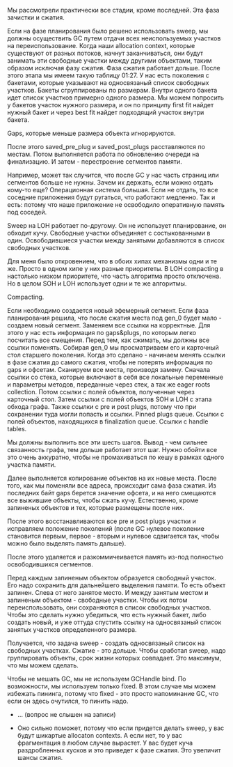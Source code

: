  Мы рассмотрели практически все стадии, кроме последней. Эта фаза зачистки и сжатия. 

 Если на фазе планирования было решено использовать sweep, мы должны осуществить GC путем отдачи всех неиспользуемых участков на переиспользование. Когда наши allocation context, которые существуют от разных потоков, начнут заканчиваться, они будут занимать эти свободные участки между другими объектами, таким образом исключая фазу сжатия. Фаза сжатия работает дольше. После этого этапа мы имеем такую таблицу 01:27. У нас есть поколения с бакетами, которые указывают на односвязаный список свободных участков. Бакеты сгруппированы по размерам. Внутри одного бакета идет список участков примерно одного размера. Мы можем попросить у бакетов участок нужного размера, и он по принципу first fit найдет нужный бакет и через best fit найдет подходящий участок внутри бакета. 

 Gaps, которые меньше размера объекта игнорируются. 

 После этого saved_pre_plug и saved_post_plugs расставляются по местам. Потом выполняется работа по обновлению очереди на финализацию. И затем - перестроение сегментов памяти. 

Например, может так случится, что после GC у нас часть страниц или сегментов больше не нужны. Зачем их держать, если можно отдать кому-то еще? Операционная система большая. Если не отдать, то все соседние приложения будут ругаться, что работают медленно. Так и есть: потому что наше приложение не освободило оперативную память под соседей. 

Sweep на LOH работает по-другому. Он не использует планирование, он обходит кучу. Свободные участки объединяет с состыкованными в один. Освободившиеся участки между занятыми добавляются в список свободных участков. 

Для меня было откровением, что в обоих хипах механизмы одни и те же. Просто в одном хипе у них разные приоритеты. В LOH compacting в настолько низком приоритете, что часть алгоритма просто отключена. Но в целом SOH и LOH использует одни и те же алгоритмы. 

Compacting. 

 Если необходимо создается новый эфемерный сегмент. Если фаза планирования решила, что после сжатия места под gen_0 будет мало - создаем новый сегмент. Заменяем все ссылки на корректные. Для этого у нас есть информация по gaps&plugs, по которым легко посчитать все смещения. Перед тем, как сжимать, мы должны все ссылки поменять. Собирая gen_0 мы просматриваем его и карточный стол старшего поколения. Когда это сделано - начинаем менять ссылки в фазе сжатия до самого сжатия, чтобы не потерять информация по gaps и офсетам. Сканируем все места, производя замену. Сначала ссылки со стека, которые включают в себя все локальные переменные и параметры методов, переданные через стек, а так же eager roots collection. Потом ссылки с полей объектов, полученные через карточный стол. Затем ссылки с полей объектов SOH и LOH с этапа обхода графа. Также ссылки с pre и post plugs, потому что при сохранении туда могли попасть и ссылки. Pinned plugs queue. Ссылки с полей объектов, находящихся в finalization queue. Ссылки с handle tables. 

 Мы должны выполнить все эти шесть шагов. Вывод - чем сильнее связанность графа, тем дольше работает этот шаг. Нужно обойти все это очень аккуратно, чтобы не промахиваться по кешу в рамках одного участка памяти. 

 Далее выполняется копирование объектов на их новые места. После того, как мы поменяли все адреса, происходит сама фаза сжатия. Из последних байт gaps берется значение офсета, и на него смещаются все выжившие объекты, чтобы сжать кучу. Естественно, кроме запиненых объектов и тех, которые размещены после них.

 После этого восстанавливаются все pre и post plugs участки и исправляем положение поколений (после GC нулевое поколение становится первым, первое - вторым и нулевое сдвигается так, чтобы можно было выделять память дальше).

 После этого удаляется и разкоммичеивается память из-под полностью освободившихся сегментов. 

 Перед каждым запиненым объектом образуется свободный участок. Его надо сохранить для дальнейшего выделения памяти. То есть объект запинен. Слева от него занятое место. И между занятым местом и запиненым объектом  - свободные участки. Чтобы их потом переиспользовать, они сохраняются в список свободных участков. Чтобы это сделать нужно убедиться, что есть нужный бакет, либо создать новый, и уже оттуда спустить ссылку на односвязаный список занятых участков определенного размера. 

 Получается, что задача sweep - создать односвязаный список на свободных участках. Сжатие - это дольше. Чтобы сработал sweep, надо группировать объекты, срок жизни которых совпадает.  Это максимум, что мы можем сделать. 

 Чтобы не мешать GC, мы не используем GCHandle bind. По возможности, мы используем только fixed. В этом случае мы можем избежать пининга, потому что fixed - это просто напоминание GC, что если он здесь очутился, то пинить надо. 

- ... (вопрос не слышен на записи) 

- Оно сильно поможет, потому что если придется делать sweep, у вас будут шикартые allocaton contexts. А если нет, то у вас фрагментация в любом случае вырастет. У вас будет куча раздробленных кусков и это приведет к фазе сжатия. Это увеличит шансы сжатия. 
